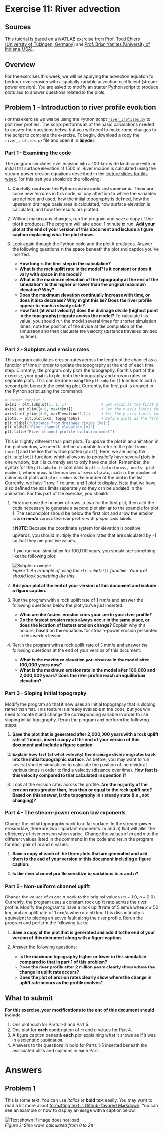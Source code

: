 # Exercise 11: River advection

## Sources
This tutorial is based on a MATLAB exercise from [Prof. Todd Ehlers (University of Tübingen, Germany)](http://www.geo.uni-tuebingen.de/?id=2183) and [Prof. Brian Yanites (University of Indiana, USA)](http://www.geology.indiana.edu/yanites/index.html).

## Overview
For the exercises this week, we will be applying the advection equation to bedrock river erosion with a spatially variable advection coefficient (stream-power erosion).
You are asked to modify an starter Python script to produce plots and to answer questions related to the plots.

## Problem 1 - Introduction to river profile evolution
For this exercise we will be using the Python script [`river_profiles.py`](river_profiles.py) to plot river profiles.
The script performs all of the basic calculations needed to answer the questions below, but you will need to make some changes to the script to complete the exercise.
To begin, download a copy the [`river_profiles.py`](river_profiles.py) file and open it in **Spyder**.

### Part 1 - Examining the code
The program simulates river incision into a 100-km-wide landscape with an initial flat surface elevation of 1500 m.
River incision is calculated using the stream-power erosion equations described in the [lecture slides for this week](https://introqg.github.io/2017/_static/slides/L11/Advection-lecture-slides.pdf).
For this part you should do the following:

1. Carefully read over the Python source code and comments.
There are some new features in this code, so pay attention to where the variables are defined and used, how the initial topography is defined, how the upstream drainage basin area is calculated, how surface elevation is calculated, and how the results are plotted.

2. Without making any changes, run the program and save a copy of the plot it produces.
The program will take about 1 minute to run.
**Add your plot at the end of your version of this document and include a figure caption explaining what the plot shows**.

3. Look again through the Python code and the plot it produces.
Answer the following questions in the space beneath the plot and caption you've inserted.
    - **How long is the time step in the calculation?**
    - **What is the rock uplift rate in the model?
    Is it constant or does it vary with space in the model?**
    - **What is the maximum elevation of the topography at the end of the simulation?
    Is this higher or lower than the original maximum elevation?
    Why?**
    - **Does the maximum elevation continually increase with time, or does it also decrease?
    Why might this be?
    Does the river profile appear to reach a steady state?**
    - **How fast (at what velocity) does the drainage divide (highest point in the topography) migrate across the model?**
    To calculate this value, you should run the model several times for shorter simulation times, note the position of the divide at the completion of the simulation and then calculate the velocity (distance travelled divided by time).

### Part 2 - Subplots and erosion rates
This program calculates erosion rates across the length of the channel as a function of time in order to update the topography at the end of each time step.
Currently, the program only plots the topography.
For this part of the exercise, your goal is to plot both the topography and erosion rates on separate plots.
This can be done using the `plt.subplot()` function to add a second plot beneath the existing plot.
Currently, the first plot is created in the Python script using the commands

```python
# Format subplot 1
axis1 = plt.subplot(1, 1, 1)                # Set axis1 as the first plot
axis1.set_xlim([0.0, max(xkm)])             # Set the x-axis limits for plot 1
axis1.set_ylim([0.0, maxElevation*1.1])     # Set the y-axis limits for plot 1
plot1, = plt.plot(xkm, topography)          # Define plot1 as the first plot
plt.xlabel("Distance from drainage divide [km]")
plt.ylabel("River channel elevation [m]")
plt.title("River channel profile evolution model")
```

This is slightly different than past plots.
To update the plot in an animation in the plot window, we need to define a variable to refer to the plot frame (`axis1`) and the line that will be plotted (`plot1`).
Here, we are using the `plt.subplot()` function, which allows us to *potentially* have several plots in one window, but it is currently set to only have one plot.
Remember, the syntax for the `plt.subplot()` command is `plt.subplot(nrows, ncols, plot number)`, where `nrows` is the number of rows of plots, `ncols` is the number of columns of plots and `plot number` is the number of the plot in the list.
Currently, we have 1 row, 1 column, and 1 plot to display.
Note that we have also defined the axis limits separately so they can be updated in the animation.
For this part of the exercise, you should:

1. First increase the number of rows to two for the first plot, then add the code necessary to generate a second plot similar to the example for plot 1.
The second plot should be below the first plot and show the erosion rate **in mm/a** across the river profile with proper axis labels.

    :heavy_exclamation_mark: **NOTE**: Because the coordinate system for elevation is positive upwards, you should multiply the erosion rates that are calculated by -1 so that they are positive values.<br/><br/>
If you run your simulation for 100,000 years, you should see something like the following plot:

    ![Subplot example](Images/subplot_example_100ka.png)<br/>
    *Figure 1. An example of using the `plt.subplot()` function. Your plot should look something like this.*

2. **Add your plot at the end of your version of this document and include a figure caption**.

3. Run the program with a rock uplift rate of 1 mm/a and answer the following questions below the plot you've just inserted:
    - **What are the fastest erosion rates your see in your river profile?**
    - **Do the fastest erosion rates always occur in the same place, or does the location of fastest erosion change?**
    Explain why this occurs, based on the equations for stream-power erosion presented in this week's lesson.

4. Rerun the program with a rock uplift rate of 3 mm/a and answer the following questions at the end of your version of this document:
    - **What is the maximum elevation you observe in the model after 100,000 years now?**
    - **What is the maximum erosion rate in the model after 100,000 and 2,000,000 years?
    Does the river profile reach an equilibrium elevation?**

### Part 3 - Sloping initial topography
Modify the program so that it now uses an initial topography that is sloping rather than flat.
This feature is already available in the code, but you will need to locate it and change the corresponding variable in order to use sloping initial topography.
Rerun the program and perform the following steps:

1. **Save the plot that is generated after 2,000,000 years with a rock uplift rate of 1 mm/a, insert a copy at the end of your version of this document and include a figure caption**.

2. **Explain how fast (at what velocity) the drainage divide migrates back into the initial topographic surface**.
As before, you may want to run several shorter simulations to calculate the position of the divide at various times in order to find a velocity (distance over time).
**How fast is this velocity compared to that calculated in question 1?**

3. Look at the erosion rates across the profile.
**Are the majority of the erosion rates greater than, less than or equal to the rock uplift rate?
Based on this answer, is the topography in a steady state (i.e., not changing)?**

### Part 4 - The stream-power erosion law exponents
Change the initial topography back to a flat surface.
In the stream-power erosion law, there are two important exponents (*m* and *n*) that will alter the efficiency of river erosion when varied.
Change the values of *m* and *n* to the different values listed in the comments in the code and rerun the program for each pair of *m* and *n* values.

1. **Save a copy of each of the three plots that are generated and add them to the end of your version of this document including a figure caption**.

2. **Is the river channel profile sensitive to variations in *m* and *n*?**

### Part 5 - Non-uniform channel uplift
Change the values of *m* and *n* back to the original values (*m* = 1.0, *n* = 2.0).
Currently, the program uses a constant rock uplift rate across the river profile.
Modify the program to have a rock uplift rate of 5 mm/a when *x* ≤ 50 km, and an uplift rate of 1 mm/a when *x* > 50 km.
This discontinuity is equivalent to placing an active fault along the river profile.
Rerun the program and perform the following tasks:

1. **Save a copy of the plot that is generated and add it to the end of your version of this document along with a figure caption**.

2. Answer the following questions:
    - **Is the maximum topography higher or lower in this simulation compared to that in part 1 of this problem?**
    - **Does the river profile after 2 million years clearly show where the change in uplift rate occurs?**
    - **Does the plot of erosion rates clearly show where the change in uplift rate occurs as the profile evolves?**

## What to submit
**For this exercise, your modifications to the end of this document should include**

1. One plot each for Parts 1-3 and Part 5.
2. One plot for **each** combination of *m* and *n* values for Part 4.
3. A figure caption beneath **each** plot explaining what it shows as if it was in a scientific publication.
4. Answers to the questions in bold for Parts 1-5 inserted beneath the associated plots and captions in each Part.

# Answers
## Problem 1
This is some text. You can use *italics* or **bold** text easily. You may want to read a bit more about [formatting text in Github-flavored Markdown](https://help.github.com/articles/basic-writing-and-formatting-syntax/). You can see an example of how to display an image with a caption below.

![Text shown if image does not load](Images/sine.png)<br/>
*Figure 2: Sine wave calculated from 0 to 2π*
